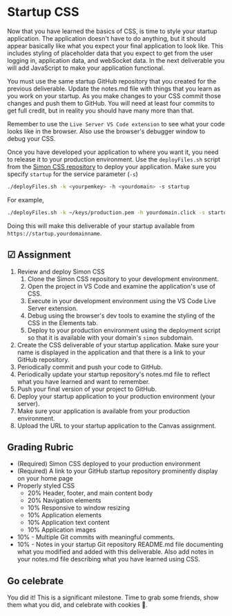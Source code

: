 # Startup CSS

Now that you have learned the basics of CSS, is time to style your startup application. The application doesn't have to do anything, but it should appear basically like what you expect your final application to look like. This includes styling of placeholder data that you expect to get from the user logging in, application data, and webSocket data. In the next deliverable you will add JavaScript to make your application functional.

You must use the same startup GitHub repository that you created for the previous deliverable. Update the notes.md file with things that you learn as you work on your startup. As you make changes to your CSS commit those changes and push them to GitHub. You will need at least four commits to get full credit, but in reality you should have many more than that.

Remember to use the `Live Server VS Code extension` to see what your code looks like in the browser. Also use the browser's debugger window to debug your CSS.

Once you have developed your application to where you want it, you need to release it to your production environment. Use the `deployFiles.sh` script from the [Simon CSS repository](https://github.com/webprogramming260/simon-css/blob/main/deployFiles.sh) to deploy your application. Make sure you specify `startup` for the service parameter (`-s`)

```sh
./deployFiles.sh -k <yourpemkey> -h <yourdomain> -s startup
```

For example,

```sh
./deployFiles.sh -k ~/keys/production.pem -h yourdomain.click -s startup
```

Doing this will make this deliverable of your startup available from `https://startup.yourdomainname`.

## ☑ Assignment

1. Review and deploy Simon CSS
   1. Clone the Simon CSS repository to your development environment.
   1. Open the project in VS Code and examine the application's use of CSS.
   1. Execute in your development environment using the VS Code Live Server extension.
   1. Debug using the browser's dev tools to examine the styling of the CSS in the Elements tab.
   1. Deploy to your production environment using the deployment script so that it is available with your domain's `simon` subdomain.
1. Create the CSS deliverable of your startup application. Make sure your name is displayed in the application and that there is a link to your GitHub repository.
1. Periodically commit and push your code to GitHub.
1. Periodically update your startup repository's notes.md file to reflect what you have learned and want to remember.
1. Push your final version of your project to GitHub.
1. Deploy your startup application to your production environment (your server).
1. Make sure your application is available from your production environment.
1. Upload the URL to your startup application to the Canvas assignment.

## Grading Rubric

- (Required) Simon CSS deployed to your production environment
- (Required) A link to your GitHub startup repository prominently display on your home page
- Properly styled CSS
  - 20% Header, footer, and main content body
  - 20% Navigation elements
  - 10% Responsive to window resizing
  - 10% Application elements
  - 10% Application text content
  - 10% Application images
- 10% - Multiple Git commits with meaningful comments.
- 10% - Notes in your startup Git repository README.md file documenting what you modified and added with this deliverable. Also add notes in your notes.md file describing what you have learned using CSS.

## Go celebrate

You did it! This is a significant milestone. Time to grab some friends, show them what you did, and celebrate with cookies 🍪.
